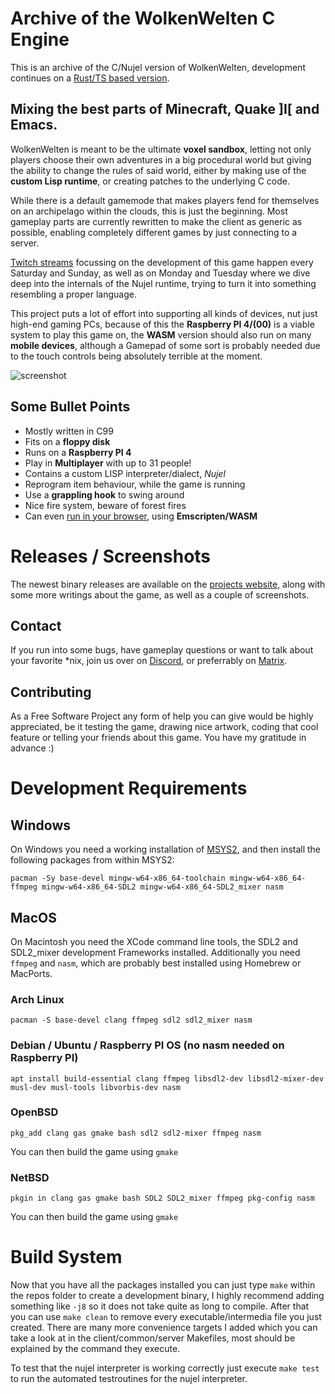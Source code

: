 # Archive of the WolkenWelten C Engine

This is an archive of the C/Nujel version of WolkenWelten, development continues
on a [Rust/TS based version](https://github.com/wolkenwelten/wolkenwelten).


## Mixing the best parts of Minecraft, Quake ]I[ and Emacs.
WolkenWelten is meant to be the ultimate **voxel sandbox**, letting not only
players choose their own adventures in a big procedural world but giving
the ability to change the rules of said world, either by making use
of the **custom Lisp runtime**, or creating patches to the underlying C code.

While there is a default gamemode that makes players fend for themselves
on an archipelago within the clouds, this is just the beginning.
Most gameplay parts are currently rewritten to make the client as generic
as possible, enabling completely different games by just connecting to a
server.

[Twitch streams](https://twitch.tv/melchizedek6809) focussing on the development of this game happen every Saturday
and Sunday, as well as on Monday and Tuesday where we dive deep into the internals of the Nujel runtime, trying to turn it into something resembling a proper language.

This project puts a lot of effort into supporting all kinds of devices, nut just high-end gaming PCs, because of this the **Raspberry PI 4/(00)** is a viable system to play this game on, the **WASM** version should also run on many **mobile devices**, although a Gamepad of some sort is probably needed due to the touch controls being
absolutely terrible at the moment.

![screenshot](https://wolkenwelten.net/img/1.jpg)

## Some Bullet Points
* Mostly written in C99
* Fits on a **floppy disk**
* Runs on a **Raspberry PI 4**
* Play in **Multiplayer** with up to 31 people!
* Contains a custom LISP interpreter/dialect, _Nujel_
* Reprogram item behaviour, while the game is running
* Use a **grappling hook** to swing around
* Nice fire system, beware of forest fires
* Can even [run in your browser](https://wolkenwelten.net/releases/wasm/index.html?savegame=Test), using **Emscripten/WASM**

# Releases / Screenshots
The newest binary releases are available on the [projects website](https://wolkenwelten.net),
along with some more writings about the game, as well as a couple of screenshots.

## Contact
If you run into some bugs, have gameplay questions or want to talk about your
favorite *nix, join us over on [Discord](https://discord.gg/7rhnYH2), or preferrably on
[Matrix](https://matrix.to/#/!RKZztYPGhtlgALDvMS:matrix.org?via=matrix.org).

## Contributing
As a Free Software Project any form of help you can give would be highly
appreciated, be it testing the game, drawing nice artwork, coding that cool
feature or telling your friends about this game. You have my gratitude in advance :)

# Development Requirements

## Windows
On Windows you need a working installation of [MSYS2](https://www.msys2.org/),
and then install the following packages from within MSYS2:
```shell
pacman -Sy base-devel mingw-w64-x86_64-toolchain mingw-w64-x86_64-ffmpeg mingw-w64-x86_64-SDL2 mingw-w64-x86_64-SDL2_mixer nasm
```

## MacOS
On Macintosh you need the XCode command line tools, the SDL2 and SDL2_mixer
development Frameworks installed. Additionally you need `ffmpeg` and `nasm`,
which are probably best installed using Homebrew or MacPorts.

### Arch Linux
```shell
pacman -S base-devel clang ffmpeg sdl2 sdl2_mixer nasm
```

### Debian / Ubuntu / Raspberry PI OS (no nasm needed on Raspberry PI)
```shell
apt install build-essential clang ffmpeg libsdl2-dev libsdl2-mixer-dev musl-dev musl-tools libvorbis-dev nasm
```

### OpenBSD
```shell
pkg_add clang gas gmake bash sdl2 sdl2-mixer ffmpeg nasm
```
You can then build the game using `gmake`

### NetBSD
```shell
pkgin in clang gas gmake bash SDL2 SDL2_mixer ffmpeg pkg-config nasm
```
You can then build the game using `gmake`

# Build System
Now that you have all the packages installed you can just type `make` within
the repos folder to create a development binary, I highly recommend adding
something like `-j8` so it does not take quite as long to compile. After that
you can use `make clean` to remove every executable/intermedia file you just
created. There are many more convenience targets I added which you can take a
look at in the client/common/server Makefiles, most should be explained by the
command they execute.

To test that the nujel interpreter is working correctly just execute `make test`
to run the automated testroutines for the nujel interpreter.
